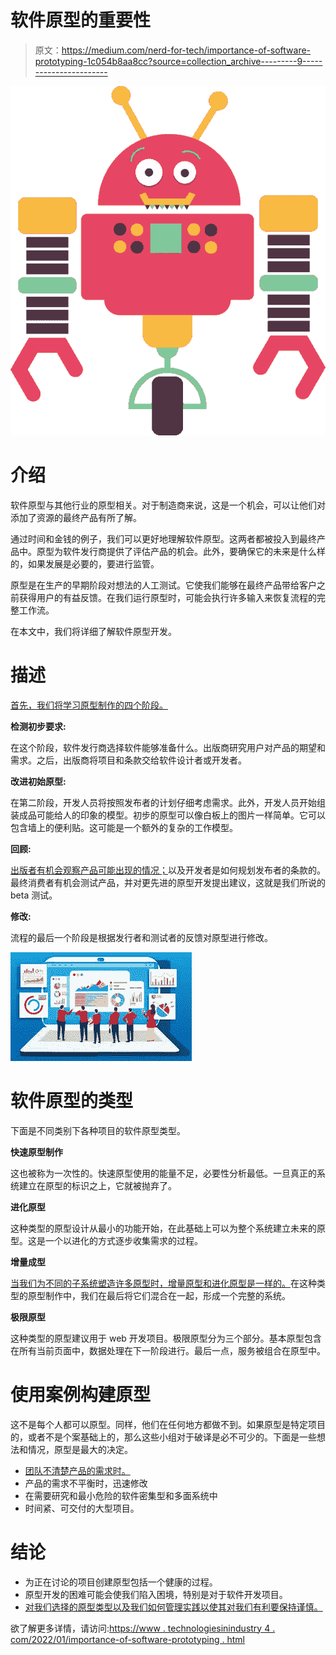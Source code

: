 # 软件原型的重要性

> 原文：<https://medium.com/nerd-for-tech/importance-of-software-prototyping-1c054b8aa8cc?source=collection_archive---------9----------------------->

![](img/083ec9fbf54077badaca9bd521928aa2.png)

# 介绍

软件原型与其他行业的原型相关。对于制造商来说，这是一个机会，可以让他们对添加了资源的最终产品有所了解。

通过时间和金钱的例子，我们可以更好地理解软件原型。这两者都被投入到最终产品中。原型为软件发行商提供了评估产品的机会。此外，要确保它的未来是什么样的，如果发展是必要的，要进行监管。

原型是在生产的早期阶段对想法的人工测试。它使我们能够在最终产品带给客户之前获得用户的有益反馈。在我们运行原型时，可能会执行许多输入来恢复流程的完整工作流。

在本文中，我们将详细了解软件原型开发。

# 描述

[首先，我们将学习原型制作的四个阶段。](http://v/)

**检测初步要求:**

在这个阶段，软件发行商选择软件能够准备什么。出版商研究用户对产品的期望和需求。之后，出版商将项目和条款交给软件设计者或开发者。

**改进初始原型:**

在第二阶段，开发人员将按照发布者的计划仔细考虑需求。此外，开发人员开始组装成品可能给人的印象的模型。初步的原型可以像白板上的图片一样简单。它可以包含墙上的便利贴。这可能是一个额外的复杂的工作模型。

**回顾:**

[出版者有机会观察产品可能出现的情况；](https://www.technologiesinindustry4.com/)以及开发者是如何规划发布者的条款的。最终消费者有机会测试产品，并对更先进的原型开发提出建议，这就是我们所说的 beta 测试。

**修改:**

流程的最后一个阶段是根据发行者和测试者的反馈对原型进行修改。

![](img/5b1ed8f4730622054e6b65ee878d73ce.png)

# 软件原型的类型

下面是不同类别下各种项目的软件原型类型。

**快速原型制作**

这也被称为一次性的。快速原型使用的能量不足，必要性分析最低。一旦真正的系统建立在原型的标识之上，它就被抛弃了。

**进化原型**

这种类型的原型设计从最小的功能开始，在此基础上可以为整个系统建立未来的原型。这是一个以进化的方式逐步收集需求的过程。

**增量成型**

[当我们为不同的子系统塑造许多原型时，增量原型和进化原型是一样的。](https://www.technologiesinindustry4.com/)在这种类型的原型制作中，我们在最后将它们混合在一起，形成一个完整的系统。

**极限原型**

这种类型的原型建议用于 web 开发项目。极限原型分为三个部分。基本原型包含在所有当前页面中，数据处理在下一阶段进行。最后一点，服务被组合在原型中。

# 使用案例构建原型

这不是每个人都可以原型。同样，他们在任何地方都做不到。如果原型是特定项目的，或者不是个案基础上的，那么这些小组对于破译是必不可少的。下面是一些想法和情况，原型是最大的决定。

*   [团队不清楚产品的需求时。](https://www.technologiesinindustry4.com/)
*   产品的需求不平衡时，迅速修改
*   在需要研究和最小危险的软件密集型和多面系统中
*   时间紧、可交付的大型项目。

# 结论

*   为正在讨论的项目创建原型包括一个健康的过程。
*   原型开发的困难可能会使我们陷入困境，特别是对于软件开发项目。
*   [对我们选择的原型类型以及我们如何管理实践以使其对我们有利要保持谨慎。](https://www.technologiesinindustry4.com/)

欲了解更多详情，请访问:[https://www . technologiesinindustry 4 . com/2022/01/importance-of-software-prototyping . html](https://www.technologiesinindustry4.com/2022/01/importance-of-software-prototyping.html)